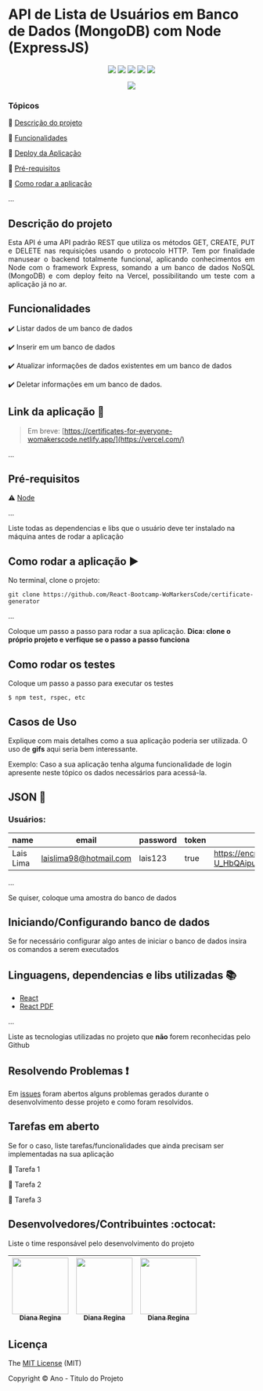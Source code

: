 <h1>API de Lista de Usuários em Banco de Dados (MongoDB) com Node (ExpressJS)</h1>

<p align="center">
  <img src="https://img.shields.io/static/v1?label=Javascript&message=Linguagem&color=blue&style=for-the-badge&logo=javascript"/>
  <img src="https://img.shields.io/static/v1?label=Vercel&message=deploy&color=blue&style=for-the-badge&logo=vercel"/>
  <img src="http://img.shields.io/static/v1?label=License&message=MIT&color=green&style=for-the-badge"/>
  <img src="http://img.shields.io/static/v1?label=Node&message=18.16.1&color=red&style=for-the-badge&logo=node"/>
  <img src="http://img.shields.io/static/v1?label=ExpressJS&message=4.18.2&color=red&style=for-the-badge&logo=express"/>
</p>

<p align="center">
   <img src="http://img.shields.io/static/v1?label=STATUS&message=EM%20DESENVOLVIMENTO&color=RED&style=for-the-badge"/>
</p>

### Tópicos

:small_blue_diamond: [Descrição do projeto](#descrição-do-projeto)

:small_blue_diamond: [Funcionalidades](#funcionalidades)

:small_blue_diamond: [Deploy da Aplicação](#link-da-aplicação-dash)

:small_blue_diamond: [Pré-requisitos](#pré-requisitos)

:small_blue_diamond: [Como rodar a aplicação](#como-rodar-a-aplicação-arrow_forward)

...

## Descrição do projeto

<p align="justify">
  Esta API é uma API padrão REST que utiliza os métodos GET, CREATE, PUT e DELETE nas requisições usando o protocolo HTTP. Tem por finalidade manusear o backend totalmente funcional, aplicando conhecimentos em Node com o framework Express, somando a um banco de dados NoSQL (MongoDB) e com deploy feito na Vercel, possibilitando um teste com a aplicação já no ar. 
</p>

## Funcionalidades

:heavy_check_mark: Listar dados de um banco de dados

:heavy_check_mark: Inserir em um banco de dados

:heavy_check_mark: Atualizar informações de dados existentes em um banco de dados

:heavy_check_mark: Deletar informações em um banco de dados.

## Link da aplicação :dash:

> Em breve: [https://certificates-for-everyone-womakerscode.netlify.app/](https://vercel.com/)

...

## Pré-requisitos

:warning: [Node](https://nodejs.org/en/download/)

...

Liste todas as dependencias e libs que o usuário deve ter instalado na máquina antes de rodar a aplicação

## Como rodar a aplicação :arrow_forward:

No terminal, clone o projeto:

```
git clone https://github.com/React-Bootcamp-WoMarkersCode/certificate-generator
```

...

Coloque um passo a passo para rodar a sua aplicação. **Dica: clone o próprio projeto e verfique se o passo a passo funciona**

## Como rodar os testes

Coloque um passo a passo para executar os testes

```
$ npm test, rspec, etc
```

## Casos de Uso

Explique com mais detalhes como a sua aplicação poderia ser utilizada. O uso de **gifs** aqui seria bem interessante.

Exemplo: Caso a sua aplicação tenha alguma funcionalidade de login apresente neste tópico os dados necessários para acessá-la.

## JSON :floppy_disk:

### Usuários:

| name      | email                  | password | token | avatar                                                                                                              |
| --------- | ---------------------- | -------- | ----- | ------------------------------------------------------------------------------------------------------------------- |
| Lais Lima | laislima98@hotmail.com | lais123  | true  | https://encrypted-tbn0.gstatic.com/images?q=tbn%3AANd9GcS9-U_HbQAipum9lWln3APcBIwng7T46hdBA42EJv8Hf6Z4fDT3&usqp=CAU |

...

Se quiser, coloque uma amostra do banco de dados

## Iniciando/Configurando banco de dados

Se for necessário configurar algo antes de iniciar o banco de dados insira os comandos a serem executados

## Linguagens, dependencias e libs utilizadas :books:

- [React](https://pt-br.reactjs.org/docs/create-a-new-react-app.html)
- [React PDF](https://react-pdf.org/)

...

Liste as tecnologias utilizadas no projeto que **não** forem reconhecidas pelo Github

## Resolvendo Problemas :exclamation:

Em [issues]() foram abertos alguns problemas gerados durante o desenvolvimento desse projeto e como foram resolvidos.

## Tarefas em aberto

Se for o caso, liste tarefas/funcionalidades que ainda precisam ser implementadas na sua aplicação

:memo: Tarefa 1

:memo: Tarefa 2

:memo: Tarefa 3

## Desenvolvedores/Contribuintes :octocat:

Liste o time responsável pelo desenvolvimento do projeto

| [<img src="https://avatars2.githubusercontent.com/u/46378210?s=400&u=071f7791bb03f8e102d835bdb9c2f0d3d24e8a34&v=4" width=115><br><sub>Diana Regina</sub>](https://github.com/Diana-ops) | [<img src="https://avatars2.githubusercontent.com/u/46378210?s=400&u=071f7791bb03f8e102d835bdb9c2f0d3d24e8a34&v=4" width=115><br><sub>Diana Regina</sub>](https://github.com/Diana-ops) | [<img src="https://avatars2.githubusercontent.com/u/46378210?s=400&u=071f7791bb03f8e102d835bdb9c2f0d3d24e8a34&v=4" width=115><br><sub>Diana Regina</sub>](https://github.com/Diana-ops) |
| :-------------------------------------------------------------------------------------------------------------------------------------------------------------------------------------: | :-------------------------------------------------------------------------------------------------------------------------------------------------------------------------------------: | :-------------------------------------------------------------------------------------------------------------------------------------------------------------------------------------: |

## Licença

The [MIT License]() (MIT)

Copyright :copyright: Ano - Titulo do Projeto
